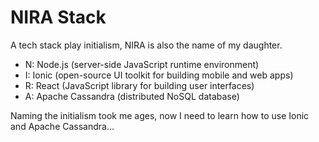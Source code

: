 # NIRA Stack
A tech stack play initialism, NIRA is also the name of my daughter.
<ul>
<li>N: Node.js (server-side JavaScript runtime environment)</li>
<li>I: Ionic (open-source UI toolkit for building mobile and web apps)</li>
<li>R: React (JavaScript library for building user interfaces)</li>
<li>A: Apache Cassandra (distributed NoSQL database)</li>
</ul>

Naming the initialism took me ages, now I need to learn how to use Ionic and Apache Cassandra...
